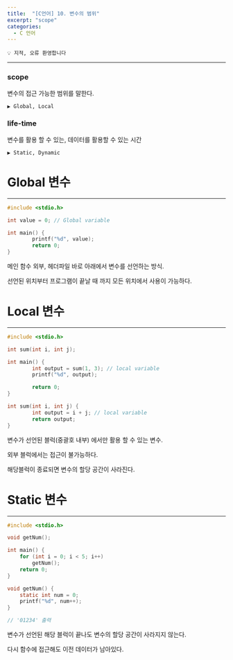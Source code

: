 ```yaml
---
title:  "[C언어] 10. 변수의 범위"
excerpt: "scope"
categories:
  - C 언어
---
```

```
💡 지적, 오류 환영합니다
```
---

### scope
변수의 접근 가능한 범위를 말한다. 

```
▶️ Global, Local
```

### life-time
변수를 활용 할 수 있는, 데이터를 활용할 수 있는 시간

```
▶️ Static, Dynamic
```

# Global 변수
---

```c
#include <stdio.h>

int value = 0; // Global variable

int main() {
		printf("%d", value);
		return 0;
}
```

메인 함수 외부, 헤더파일 바로 아래에서 변수를 선언하는 방식.

선언된 위치부터 프로그램이 끝날 때 까지 모든 위치에서 사용이 가능하다.

# Local 변수
---

```c
#include <stdio.h>

int sum(int i, int j);

int main() {
		int output = sum(1, 3); // local variable
		printf("%d", output);	

		return 0;	
}

int sum(int i, int j) {
		int output = i + j; // local variable
		return output;
}
```

변수가 선언된 블럭(중괄호 내부) 에서만 활용 할 수 있는 변수.

외부 블럭에서는 접근이 불가능하다.

해당블럭이 종료되면 변수의 할당 공간이 사라진다.

# Static 변수
---

```c
#include <stdio.h>

void getNum();

int main() {
    for (int i = 0; i < 5; i++)
        getNum();
    return 0;
}

void getNum() {
    static int num = 0;
    printf("%d", num++);
}

// '01234' 출력
```

변수가 선언된 해당 블럭이 끝나도 변수의 할당 공간이 사라지지 않는다.

다시 함수에 접근해도 이전 데이터가 남아있다.